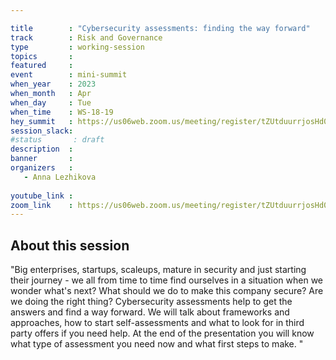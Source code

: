 ```yaml
---

title        : "Cybersecurity assessments: finding the way forward"
track        : Risk and Governance
type         : working-session
topics       :
featured     :
event        : mini-summit
when_year    : 2023
when_month   : Apr
when_day     : Tue
when_time    : WS-18-19
hey_summit   : https://us06web.zoom.us/meeting/register/tZUtduurrjosHd0GEDfXDU4fSzMJcCaPfB-w
session_slack:
#status       : draft
description  :
banner       : 
organizers   :
   - Anna Lezhikova
  
youtube_link : 
zoom_link    : https://us06web.zoom.us/meeting/register/tZUtduurrjosHd0GEDfXDU4fSzMJcCaPfB-w
---
```



## About this session
"Big enterprises, startups, scaleups, mature in security and just starting their journey - we all from time to time find ourselves in a situation when we wonder what's next? What should we do to make this company secure? Are we doing the right thing? 
Cybersecurity assessments help to get the answers and find a way forward. We will talk about frameworks and approaches, how to start self-assessments and what to look for in third party offers if you need help. 
At the end of the presentation you will know what type of assessment you need now and what first steps to make. "
